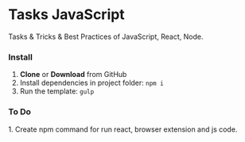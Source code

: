 <h1>Tasks JavaScript</h1>

<p>Tasks & Tricks & Best Practices of JavaScript, React, Node.</p>

<h3>Install</h3>

<ol>
	<li><strong>Clone</strong> or <strong>Download</strong> from GitHub</li>
	<li>Install dependencies in project folder: <code>npm i</code></li>
	<li>Run the template: <code>gulp</code></li>
</ol>

<h3>To Do</h3>

<p>1. Create npm command for run react, browser extension and js code.</p>
